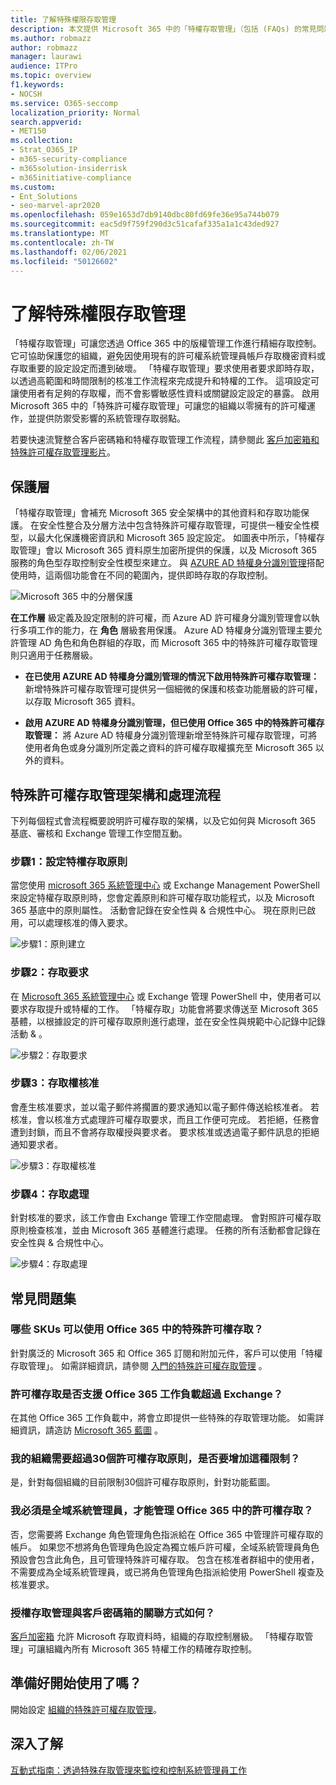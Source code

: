 ```yaml
---
title: 了解特殊權限存取管理
description: 本文提供 Microsoft 365 中的「特權存取管理」（包括 (FAQs) 的常見問題解答）的概述。
ms.author: robmazz
author: robmazz
manager: laurawi
audience: ITPro
ms.topic: overview
f1.keywords:
- NOCSH
ms.service: O365-seccomp
localization_priority: Normal
search.appverid:
- MET150
ms.collection:
- Strat_O365_IP
- m365-security-compliance
- m365solution-insiderrisk
- m365initiative-compliance
ms.custom:
- Ent_Solutions
- seo-marvel-apr2020
ms.openlocfilehash: 059e1653d7db9140dbc80fd69fe36e95a744b079
ms.sourcegitcommit: eac5d9f759f290d3c51cafaf335a1a1c43ded927
ms.translationtype: MT
ms.contentlocale: zh-TW
ms.lasthandoff: 02/06/2021
ms.locfileid: "50126602"
---
```

# <a name="learn-about-privileged-access-management"></a>了解特殊權限存取管理

「特權存取管理」可讓您透過 Office 365 中的版權管理工作進行精細存取控制。 它可協助保護您的組織，避免因使用現有的許可權系統管理員帳戶存取機密資料或存取重要的設定設定而遭到破壞。 「特權存取管理」要求使用者要求即時存取，以透過高範圍和時間限制的核准工作流程來完成提升和特權的工作。 這項設定可讓使用者有足夠的存取權，而不會影響敏感性資料或關鍵設定設定的暴露。 啟用 Microsoft 365 中的「特殊許可權存取管理」可讓您的組織以零擁有的許可權運作，並提供防禦受影響的系統管理存取弱點。

若要快速流覽整合客戶密碼箱和特權存取管理工作流程，請參閱此 [客戶加密箱和特殊許可權存取管理影片](https://go.microsoft.com/fwlink/?linkid=2066800)。

## <a name="layers-of-protection"></a>保護層

「特權存取管理」會補充 Microsoft 365 安全架構中的其他資料和存取功能保護。 在安全性整合及分層方法中包含特殊許可權存取管理，可提供一種安全性模型，以最大化保護機密資訊和 Microsoft 365 設定設定。 如圖表中所示，「特權存取管理」會以 Microsoft 365 資料原生加密所提供的保護，以及 Microsoft 365 服務的角色型存取控制安全性模型來建立。 與 [AZURE AD 特權身分識別管理](/azure/active-directory/active-directory-privileged-identity-management-configure)搭配使用時，這兩個功能會在不同的範圍內，提供即時存取的存取控制。

![Microsoft 365 中的分層保護](../media/pam-layered-protection.png)

**在工作層** 級定義及設定限制的許可權，而 Azure AD 許可權身分識別管理會以執行多項工作的能力，在 **角色** 層級套用保護。 Azure AD 特權身分識別管理主要允許管理 AD 角色和角色群組的存取，而 Microsoft 365 中的特殊許可權存取管理則只適用于任務層級。

- **在已使用 AZURE AD 特權身分識別管理的情況下啟用特殊許可權存取管理：** 新增特殊許可權存取管理可提供另一個細微的保護和核查功能層級的許可權，以存取 Microsoft 365 資料。

- **啟用 AZURE AD 特權身分識別管理，但已使用 Office 365 中的特殊許可權存取管理：**  將 Azure AD 特權身分識別管理新增至特殊許可權存取管理，可將使用者角色或身分識別所定義之資料的許可權存取權擴充至 Microsoft 365 以外的資料。  

## <a name="privileged-access-management-architecture-and-process-flow"></a>特殊許可權存取管理架構和處理流程

下列每個程式會流程概要說明許可權存取的架構，以及它如何與 Microsoft 365 基底、審核和 Exchange 管理工作空間互動。

### <a name="step-1-configure-a-privileged-access-policy"></a>步驟1：設定特權存取原則

當您使用 [microsoft 365 系統管理中心](https://admin.microsoft.com) 或 Exchange Management PowerShell 來設定特權存取原則時，您會定義原則和許可權存取功能程式，以及 Microsoft 365 基底中的原則屬性。 活動會記錄在安全性與 &amp; 合規性中心。 現在原則已啟用，可以處理核准的傳入要求。

![步驟1：原則建立](../media/pam-step1-policy-creation.jpg)

### <a name="step-2-access-request"></a>步驟2：存取要求

在 [Microsoft 365 系統管理中心](https://admin.microsoft.com) 或 Exchange 管理 PowerShell 中，使用者可以要求存取提升或特權的工作。 「特權存取」功能會將要求傳送至 Microsoft 365 基體，以根據設定的許可權存取原則進行處理，並在安全性與規範中心記錄中記錄活動 &amp; 。

![步驟2：存取要求](../media/pam-step2-access-request.jpg)

### <a name="step-3-access-approval"></a>步驟3：存取權核准

會產生核准要求，並以電子郵件將擱置的要求通知以電子郵件傳送給核准者。 若核准，會以核准方式處理許可權存取要求，而且工作便可完成。 若拒絕，任務會遭到封鎖，而且不會將存取權授與要求者。 要求核准或透過電子郵件訊息的拒絕通知要求者。

![步驟3：存取權核准](../media/pam-step3-access-approval.jpg)

### <a name="step-4-access-processing"></a>步驟4：存取處理

針對核准的要求，該工作會由 Exchange 管理工作空間處理。 會對照許可權存取原則檢查核准，並由 Microsoft 365 基體進行處理。 任務的所有活動都會記錄在安全性與 &amp; 合規性中心。

![步驟4：存取處理](../media/pam-step4-access-processing.jpg)

## <a name="frequently-asked-questions"></a>常見問題集

### <a name="what-skus-can-use-privileged-access-in-office-365"></a>哪些 SKUs 可以使用 Office 365 中的特殊許可權存取？

針對廣泛的 Microsoft 365 和 Office 365 訂閱和附加元件，客戶可以使用「特權存取管理」。 如需詳細資訊，請參閱 [入門的特殊許可權存取管理](privileged-access-management-configuration.md) 。

### <a name="when-will-privileged-access-support-office-365-workloads-beyond-exchange"></a>許可權存取是否支援 Office 365 工作負載超過 Exchange？

在其他 Office 365 工作負載中，將會立即提供一些特殊的存取管理功能。 如需詳細資訊，請造訪 [Microsoft 365 藍圖](https://www.microsoft.com/microsoft-365/roadmap) 。

### <a name="my-organization-needs-more-than-30-privileged-access-policies-will-this-limit-be-increased"></a>我的組織需要超過30個許可權存取原則，是否要增加這種限制？

是，針對每個組織的目前限制30個許可權存取原則，針對功能藍圖。

### <a name="do-i-need-to-be-a-global-admin-to-manage-privileged-access-in-office-365"></a>我必須是全域系統管理員，才能管理 Office 365 中的許可權存取？

否，您需要將 Exchange 角色管理角色指派給在 Office 365 中管理許可權存取的帳戶。 如果您不想將角色管理角色設定為獨立帳戶許可權，全域系統管理員角色預設會包含此角色，且可管理特殊許可權存取。 包含在核准者群組中的使用者，不需要成為全域系統管理員，或已將角色管理角色指派給使用 PowerShell 複查及核准要求。

### <a name="how-is-privileged-access-management-related-to-customer-lockbox"></a>授權存取管理與客戶密碼箱的關聯方式如何？

[客戶加密箱](/office365/admin/manage/customer-lockbox-requests) 允許 Microsoft 存取資料時，組織的存取控制層級。 「特權存取管理」可讓組織內所有 Microsoft 365 特權工作的精確存取控制。

## <a name="ready-to-get-started"></a>準備好開始使用了嗎？

開始設定 [組織的特殊許可權存取管理](privileged-access-management-configuration.md)。

## <a name="learn-more"></a>深入了解

[互動式指南：透過特殊存取管理來監控和控制系統管理員工作](https://content.cloudguides.com/guides/Privileged%20Access%20Management)

